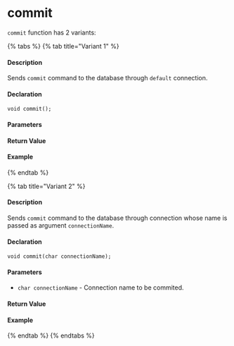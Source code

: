 # commit

 `commit` function has 2 variants:

{% tabs %}
{% tab title="Variant 1" %}
#### Description <a id="description"></a>

 Sends `commit` command to the database through `default` connection.

#### Declaration <a id="declaration"></a>

```text
void commit();
```

#### Parameters <a id="parameters"></a>

#### Return Value <a id="return-value"></a>

#### Example <a id="example"></a>
{% endtab %}

{% tab title="Variant 2" %}
#### Description <a id="description-1"></a>

 Sends `commit` command to the database through connection whose name is passed as argument `connectionName`.

#### Declaration <a id="declaration-1"></a>

```text
void commit(char connectionName);
```

#### Parameters <a id="parameters-1"></a>

* `char connectionName` - Connection name to be commited.

#### Return Value <a id="return-value-1"></a>

#### Example <a id="example-1"></a>
{% endtab %}
{% endtabs %}


